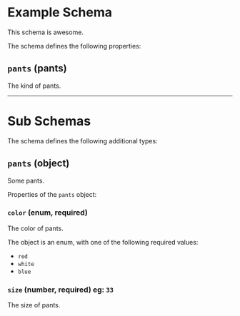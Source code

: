 # Example Schema

This schema is awesome.

The schema defines the following properties:

## `pants` (pants)

The kind of pants.

---

# Sub Schemas

The schema defines the following additional types:

## `pants` (object)

Some pants.

Properties of the `pants` object:

### `color` (enum, required)

The color of pants.

The object is an enum, with one of the following required values:

* `red`
* `white`
* `blue`

### `size` (number, required) eg: `33`

The size of pants.